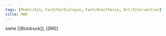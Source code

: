 ```yaml
---
tags: [Modul/m11, Fach/Kardiologie, Fach/Anästhesie, Art/Intervention]
title: MAD
---
```

siehe [[Blutdruck]], [[RR]]